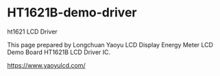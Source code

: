 # HT1621B-demo-driver
ht1621 LCD Driver

This page prepared by Longchuan Yaoyu LCD Display Energy Meter LCD Demo Board HT1621B LCD Driver IC.

https://www.yaoyulcd.com/

